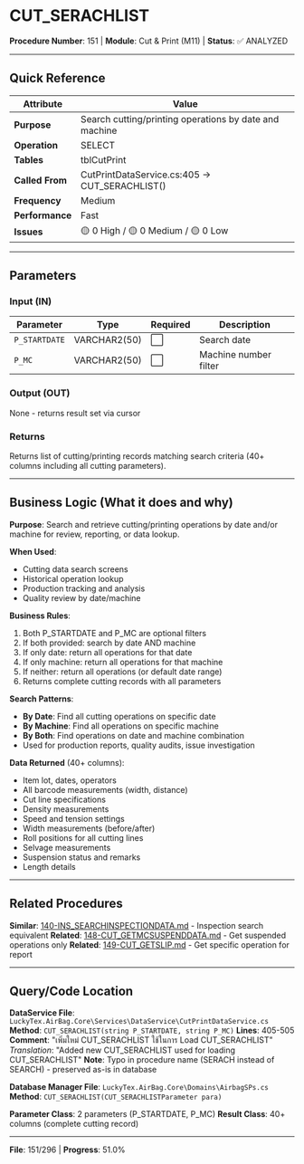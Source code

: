 # CUT_SERACHLIST

**Procedure Number**: 151 | **Module**: Cut & Print (M11) | **Status**: ✅ ANALYZED

---

## Quick Reference

| Attribute | Value |
|-----------|-------|
| **Purpose** | Search cutting/printing operations by date and machine |
| **Operation** | SELECT |
| **Tables** | tblCutPrint |
| **Called From** | CutPrintDataService.cs:405 → CUT_SERACHLIST() |
| **Frequency** | Medium |
| **Performance** | Fast |
| **Issues** | 🟡 0 High / 🟡 0 Medium / 🟡 0 Low |

---

## Parameters

### Input (IN)

| Parameter | Type | Required | Description |
|-----------|------|----------|-------------|
| `P_STARTDATE` | VARCHAR2(50) | ⬜ | Search date |
| `P_MC` | VARCHAR2(50) | ⬜ | Machine number filter |

### Output (OUT)

None - returns result set via cursor

### Returns

Returns list of cutting/printing records matching search criteria (40+ columns including all cutting parameters).

---

## Business Logic (What it does and why)

**Purpose**: Search and retrieve cutting/printing operations by date and/or machine for review, reporting, or data lookup.

**When Used**:
- Cutting data search screens
- Historical operation lookup
- Production tracking and analysis
- Quality review by date/machine

**Business Rules**:
1. Both P_STARTDATE and P_MC are optional filters
2. If both provided: search by date AND machine
3. If only date: return all operations for that date
4. If only machine: return all operations for that machine
5. If neither: return all operations (or default date range)
6. Returns complete cutting records with all parameters

**Search Patterns**:
- **By Date**: Find all cutting operations on specific date
- **By Machine**: Find all operations on specific machine
- **By Both**: Find operations on date and machine combination
- Used for production reports, quality audits, issue investigation

**Data Returned** (40+ columns):
- Item lot, dates, operators
- All barcode measurements (width, distance)
- Cut line specifications
- Density measurements
- Speed and tension settings
- Width measurements (before/after)
- Roll positions for all cutting lines
- Selvage measurements
- Suspension status and remarks
- Length details

---

## Related Procedures

**Similar**: [140-INS_SEARCHINSPECTIONDATA.md](../08_Inspection/140-INS_SEARCHINSPECTIONDATA.md) - Inspection search equivalent
**Related**: [148-CUT_GETMCSUSPENDDATA.md](./148-CUT_GETMCSUSPENDDATA.md) - Get suspended operations only
**Related**: [149-CUT_GETSLIP.md](./149-CUT_GETSLIP.md) - Get specific operation for report

---

## Query/Code Location

**DataService File**: `LuckyTex.AirBag.Core\Services\DataService\CutPrintDataService.cs`
**Method**: `CUT_SERACHLIST(string P_STARTDATE, string P_MC)`
**Lines**: 405-505
**Comment**: "เพิ่มใหม่ CUT_SERACHLIST ใช้ในการ Load CUT_SERACHLIST"
*Translation*: "Added new CUT_SERACHLIST used for loading CUT_SERACHLIST"
**Note**: Typo in procedure name (SERACH instead of SEARCH) - preserved as-is in database

**Database Manager File**: `LuckyTex.AirBag.Core\Domains\AirbagSPs.cs`
**Method**: `CUT_SERACHLIST(CUT_SERACHLISTParameter para)`

**Parameter Class**: 2 parameters (P_STARTDATE, P_MC)
**Result Class**: 40+ columns (complete cutting record)

---

**File**: 151/296 | **Progress**: 51.0%
